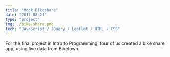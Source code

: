 ```yaml
---
title: "Mock Bikeshare"
date: "2017-08-21"
type: "project"
img: ./bike-share.png
tech: "JavaScript / JQuery / Leaflet / HTML / CSS" 
---
```


For the final project in Intro to Programming, four of us created a bike share app, using live data from Biketown. 